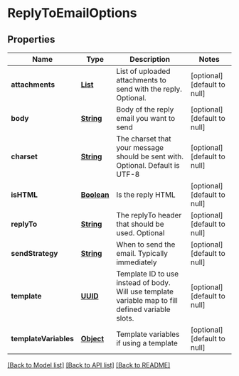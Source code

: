 # ReplyToEmailOptions
## Properties

Name | Type | Description | Notes
------------ | ------------- | ------------- | -------------
**attachments** | [**List**](string.md) | List of uploaded attachments to send with the reply. Optional. | [optional] [default to null]
**body** | [**String**](string.md) | Body of the reply email you want to send | [optional] [default to null]
**charset** | [**String**](string.md) | The charset that your message should be sent with. Optional. Default is UTF-8 | [optional] [default to null]
**isHTML** | [**Boolean**](boolean.md) | Is the reply HTML | [optional] [default to null]
**replyTo** | [**String**](string.md) | The replyTo header that should be used. Optional | [optional] [default to null]
**sendStrategy** | [**String**](string.md) | When to send the email. Typically immediately | [optional] [default to null]
**template** | [**UUID**](UUID.md) | Template ID to use instead of body. Will use template variable map to fill defined variable slots. | [optional] [default to null]
**templateVariables** | [**Object**](.md) | Template variables if using a template | [optional] [default to null]

[[Back to Model list]](../README.md#documentation-for-models) [[Back to API list]](../README.md#documentation-for-api-endpoints) [[Back to README]](../README.md)

